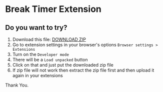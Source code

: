 # Break Timer Extension

## Do you want to try?
1. Download this file: [DOWNLOAD ZIP](https://github.com/Atanu8250/Practice/blob/master/Chorme-Extension/Chrome-Extension.zip)
2. Go to extension settings in your browser's options `Browser settings > Extensions`
3. Turn on the `Developer mode`
4. There will be a `Load unpacked` button
5. Click on that and just put the downloaded zip file
6. If zip file will not work then extract the zip file first and then upload it again in your extensions

Thank You.